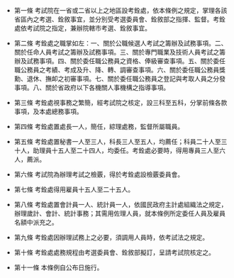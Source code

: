 * 第一條 考試院在一省或二省以上之地區設考銓處，依本條例之規定，掌理各該省區內之考選、銓敘事宜，並分別受考選委員會、銓敘部之指揮、監督。考銓處依考試院之指定，兼辦院轄市考選、銓敘事宜。

* 第二條 考銓處之職掌如左：一、關於公職候選人考試之籌辦及試務事項。二、關於任命人員考試之籌辦及試務事項。三、關於專門職業及技術人員考試之籌辦及試務事項。四、關於委任職公務員之資格、俸級審查事項。五、關於委任職公務員之考績、考成及升、降、轉、調審查事項。六、關於委任職公務員獎勳、退休、撫卹之初審事項。七、關於委任職公務員之登記與考取人員之分發事項。八、關於省政府以下各機關人事機構之指導事項。

* 第三條 考銓處視事務之繁簡，經考試院之核定，設三科至五科，分掌前條各款事項，及本處總務事項。

* 第四條 考銓處置處長一人，簡任，綜理處務，監督所屬職員。

* 第五條 考銓處置秘書一人至三人，科長三人至五人，均薦任；科員二十人至三十人，助理員十五人至二十四人，均委任。考銓處必要時，得用專員三人至六人，薦派。

* 第六條 考試院為辦理考試之檢覈，得於考銓處設檢覈委員會。

* 第七條 考銓處得用雇員十五人至二十五人。

* 第八條 考銓處置會計員一人、統計員一人，依國民政府主計處組織法之規定，辦理歲計、會計、統計事務；其需用佐理人員，就本條例所定委任人員及雇員名額中派充之。

* 第九條 考銓處因辦理試務上之必要，須調用人員時，依考試法之規定。

* 第十條 考銓處處務規程由考選委員會、銓敘部擬訂，呈請考試院核定之。

* 第十一條 本條例自公布日施行。

